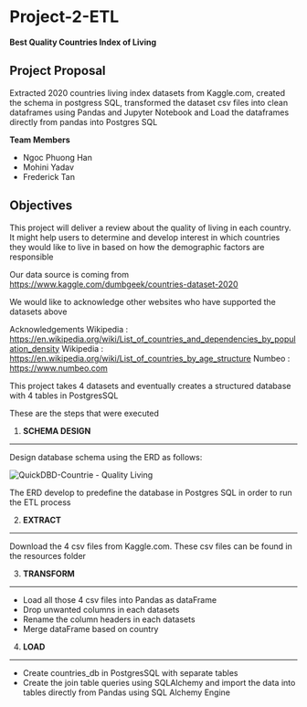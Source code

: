 # Project-2-ETL

**Best Quality Countries Index of Living**


## Project Proposal

Extracted 2020 countries living index datasets from Kaggle.com, created the schema in postgress SQL, transformed the dataset csv files into clean dataframes using Pandas and Jupyter Notebook and Load the dataframes directly from pandas into Postgres SQL


**Team Members**

- Ngoc Phuong Han 
- Mohini Yadav 
- Frederick Tan

## Objectives

This project will deliver a review about the quality of living in each country. It might help users to determine and develop interest in which countries they would like to live in based on how the demographic factors are responsible

Our data source is coming from
https://www.kaggle.com/dumbgeek/countries-dataset-2020

We would like to acknowledge other websites who have supported the datasets above

Acknowledgements
Wikipedia : https://en.wikipedia.org/wiki/List_of_countries_and_dependencies_by_population_density
Wikipedia : https://en.wikipedia.org/wiki/List_of_countries_by_age_structure
Numbeo : https://www.numbeo.com

This project takes 4 datasets and eventually creates a structured database with 4 tables in PostgresSQL

These are the steps that were executed

1. **SCHEMA DESIGN**
_________________________________________________________________________________________________
Design database schema using the ERD as follows:

![QuickDBD-Countrie - Quality Living](https://user-images.githubusercontent.com/83207549/128088566-6634d1af-4bbf-4b9e-b943-e8b4a19fbe3b.png)

The ERD develop to predefine the database in Postgres SQL in order to run the ETL process

2. **EXTRACT**
________________________________________________________________________________________________

Download the 4 csv files from Kaggle.com. These csv files can be found in the resources folder

3. **TRANSFORM**
__________________________________________________________________________________________________
- Load all those 4 csv files into Pandas as dataFrame
- Drop unwanted columns in each datasets
- Rename the column headers in each datasets
- Merge dataFrame based on country

4. **LOAD**
___________________________________________________________________________________________________
- Create countries_db in PostgresSQL with separate tables 
- Create the join table queries using SQLAlchemy and import the data into tables directly from Pandas using SQL Alchemy Engine





